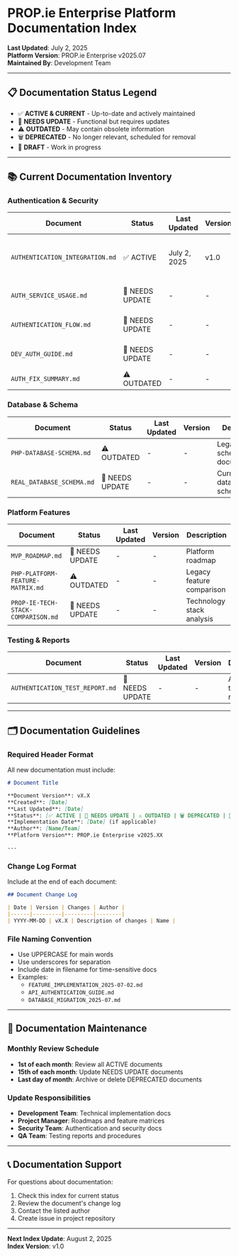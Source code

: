 # PROP.ie Enterprise Platform Documentation Index

**Last Updated**: July 2, 2025  
**Platform Version**: PROP.ie Enterprise v2025.07  
**Maintained By**: Development Team  

---

## 📋 Documentation Status Legend

- ✅ **ACTIVE & CURRENT** - Up-to-date and actively maintained
- 🔄 **NEEDS UPDATE** - Functional but requires updates
- ⚠️ **OUTDATED** - May contain obsolete information
- 🗑️ **DEPRECATED** - No longer relevant, scheduled for removal
- 📝 **DRAFT** - Work in progress

---

## 📚 Current Documentation Inventory

### Authentication & Security
| Document | Status | Last Updated | Version | Description |
|----------|--------|--------------|---------|-------------|
| `AUTHENTICATION_INTEGRATION.md` | ✅ ACTIVE | July 2, 2025 | v1.0 | Enterprise document management authentication & RBAC |
| `AUTH_SERVICE_USAGE.md` | 🔄 NEEDS UPDATE | - | - | General auth service documentation |
| `AUTHENTICATION_FLOW.md` | 🔄 NEEDS UPDATE | - | - | Platform authentication flows |
| `DEV_AUTH_GUIDE.md` | 🔄 NEEDS UPDATE | - | - | Developer authentication guide |
| `AUTH_FIX_SUMMARY.md` | ⚠️ OUTDATED | - | - | Previous auth fixes |

### Database & Schema
| Document | Status | Last Updated | Version | Description |
|----------|--------|--------------|---------|-------------|
| `PHP-DATABASE-SCHEMA.md` | ⚠️ OUTDATED | - | - | Legacy PHP schema documentation |
| `REAL_DATABASE_SCHEMA.md` | 🔄 NEEDS UPDATE | - | - | Current database schema |

### Platform Features
| Document | Status | Last Updated | Version | Description |
|----------|--------|--------------|---------|-------------|
| `MVP_ROADMAP.md` | 🔄 NEEDS UPDATE | - | - | Platform roadmap |
| `PHP-PLATFORM-FEATURE-MATRIX.md` | ⚠️ OUTDATED | - | - | Legacy feature comparison |
| `PROP-IE-TECH-STACK-COMPARISON.md` | 🔄 NEEDS UPDATE | - | - | Technology stack analysis |

### Testing & Reports
| Document | Status | Last Updated | Version | Description |
|----------|--------|--------------|---------|-------------|
| `AUTHENTICATION_TEST_REPORT.md` | 🔄 NEEDS UPDATE | - | - | Auth testing results |

---

## 🗂️ Documentation Guidelines

### Required Header Format
All new documentation must include:

```markdown
# Document Title

**Document Version**: vX.X  
**Created**: [Date]  
**Last Updated**: [Date]  
**Status**: [✅ ACTIVE | 🔄 NEEDS UPDATE | ⚠️ OUTDATED | 🗑️ DEPRECATED | 📝 DRAFT]  
**Implementation Date**: [Date] (if applicable)  
**Author**: [Name/Team]  
**Platform Version**: PROP.ie Enterprise v2025.XX  

---
```

### Change Log Format
Include at the end of each document:

```markdown
## Document Change Log

| Date | Version | Changes | Author |
|------|---------|---------|--------|
| YYYY-MM-DD | vX.X | Description of changes | Name |
```

### File Naming Convention
- Use UPPERCASE for main words
- Use underscores for separation
- Include date in filename for time-sensitive docs
- Examples: 
  - `FEATURE_IMPLEMENTATION_2025-07-02.md`
  - `API_AUTHENTICATION_GUIDE.md`
  - `DATABASE_MIGRATION_2025-07.md`

---

## 🧹 Documentation Maintenance

### Monthly Review Schedule
- **1st of each month**: Review all ACTIVE documents
- **15th of each month**: Update NEEDS UPDATE documents
- **Last day of month**: Archive or delete DEPRECATED documents

### Update Responsibilities
- **Development Team**: Technical implementation docs
- **Project Manager**: Roadmaps and feature matrices
- **Security Team**: Authentication and security docs
- **QA Team**: Testing reports and procedures

---

## 📞 Documentation Support

For questions about documentation:
1. Check this index for current status
2. Review the document's change log
3. Contact the listed author
4. Create issue in project repository

---

**Next Index Update**: August 2, 2025  
**Index Version**: v1.0